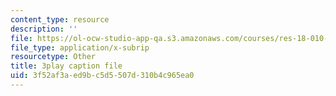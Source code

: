 ```yaml
---
content_type: resource
description: ''
file: https://ol-ocw-studio-app-qa.s3.amazonaws.com/courses/res-18-010-a-2020-vision-of-linear-algebra-spring-2020/3f52af3aed9bc5d5507d310b4c965ea0_azzrfdysfI0.srt
file_type: application/x-subrip
resourcetype: Other
title: 3play caption file
uid: 3f52af3a-ed9b-c5d5-507d-310b4c965ea0
---
```

